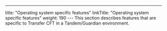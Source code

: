 ---
title: "Operating system specific features"
linkTitle: "Operating system specific features"
weight: 190
--- This section describes features that are specific to Transfer CFT in a Tandem/Guardian environment.

